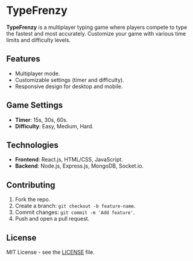# TypeFrenzy

**TypeFrenzy** is a multiplayer typing game where players compete to type the fastest and most accurately. Customize your game with various time limits and difficulty levels.

## Features
- Multiplayer mode.
- Customizable settings (timer and difficulty).
- Responsive design for desktop and mobile.

## Game Settings
- **Timer**: 15s, 30s, 60s.
- **Difficulty**: Easy, Medium, Hard.

## Technologies
- **Frontend**: React.js, HTML/CSS, JavaScript.
- **Backend**: Node.js, Express.js, MongoDB, Socket.io.

## Contributing
1. Fork the repo.
2. Create a branch: `git checkout -b feature-name`.
3. Commit changes: `git commit -m 'Add feature'`.
4. Push and open a pull request.

## License
MIT License - see the [LICENSE](LICENSE) file.
